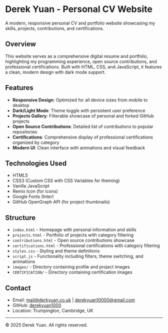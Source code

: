 # Derek Yuan - Personal CV Website

A modern, responsive personal CV and portfolio website showcasing my skills, projects, contributions, and certifications.

## Overview

This website serves as a comprehensive digital resume and portfolio, highlighting my programming experience, open source contributions, and professional certifications. Built with HTML, CSS, and JavaScript, it features a clean, modern design with dark mode support.

## Features

- **Responsive Design**: Optimized for all device sizes from mobile to desktop
- **Dark/Light Mode**: Theme toggle with persistent user preference
- **Projects Gallery**: Filterable showcase of personal and forked GitHub projects
- **Open Source Contributions**: Detailed list of contributions to popular repositories
- **Certifications**: Comprehensive display of professional certifications organized by category
- **Modern UI**: Clean interface with animations and visual feedback

## Technologies Used

- HTML5
- CSS3 (Custom CSS with CSS Variables for theming)
- Vanilla JavaScript
- Remix Icon (for icons)
- Google Fonts (Inter)
- GitHub OpenGraph API (for project thumbnails)

## Structure

- `index.html` - Homepage with personal information and skills
- `projects.html` - Portfolio of projects with category filtering
- `contributions.html` - Open source contributions showcase
- `certifications.html` - Professional certifications with category filtering
- `styles.css` - Styling and theme definitions
- `script.js` - Functionality including filters, theme switching, and animations
- `images/` - Directory containing profile and project images
- `CERTIFICATION/` - Directory containing certification images

## Contact

- Email: mail@derkyuan.co.uk | derekyuan10000@gmail.com
- GitHub: [derekyuan1000](https://github.com/derekyuan1000)
- Location: Trumpington, Cambridge, UK

---

© 2025 Derek Yuan. All rights reserved.
